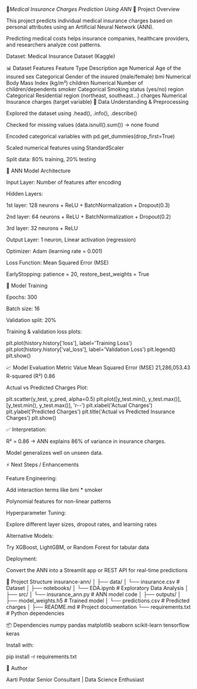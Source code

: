 🏥*Medical Insurance Charges Prediction Using ANN*
📖 Project Overview

This project predicts individual medical insurance charges based on personal attributes using an Artificial Neural Network (ANN).

Predicting medical costs helps insurance companies, healthcare providers, and researchers analyze cost patterns.

Dataset: Medical Insurance Dataset (Kaggle)

📊 Dataset Features
Feature	Type	Description
age	Numerical	Age of the insured
sex	Categorical	Gender of the insured (male/female)
bmi	Numerical	Body Mass Index (kg/m²)
children	Numerical	Number of children/dependents
smoker	Categorical	Smoking status (yes/no)
region	Categorical	Residential region (northeast, southeast…)
charges	Numerical	Insurance charges (target variable)
🔹 Data Understanding & Preprocessing

Explored the dataset using .head(), .info(), .describe()

Checked for missing values (data.isnull().sum()) → none found

Encoded categorical variables with pd.get_dummies(drop_first=True)

Scaled numerical features using StandardScaler

Split data: 80% training, 20% testing

🧠 ANN Model Architecture

Input Layer: Number of features after encoding

Hidden Layers:

1st layer: 128 neurons + ReLU + BatchNormalization + Dropout(0.3)

2nd layer: 64 neurons + ReLU + BatchNormalization + Dropout(0.2)

3rd layer: 32 neurons + ReLU

Output Layer: 1 neuron, Linear activation (regression)

Optimizer: Adam (learning rate = 0.001)

Loss Function: Mean Squared Error (MSE)

EarlyStopping: patience = 20, restore_best_weights = True

🚀 Model Training

Epochs: 300

Batch size: 16

Validation split: 20%

Training & validation loss plots:

plt.plot(history.history['loss'], label='Training Loss')
plt.plot(history.history['val_loss'], label='Validation Loss')
plt.legend()
plt.show()

📈 Model Evaluation
Metric	Value
Mean Squared Error (MSE)	21,286,053.43
R-squared (R²)	0.86

Actual vs Predicted Charges Plot:

plt.scatter(y_test, y_pred, alpha=0.5)
plt.plot([y_test.min(), y_test.max()], [y_test.min(), y_test.max()], 'r--')
plt.xlabel('Actual Charges')
plt.ylabel('Predicted Charges')
plt.title('Actual vs Predicted Insurance Charges')
plt.show()


✅ Interpretation:

R² = 0.86 → ANN explains 86% of variance in insurance charges.

Model generalizes well on unseen data.

⚡ Next Steps / Enhancements

Feature Engineering:

Add interaction terms like bmi * smoker

Polynomial features for non-linear patterns

Hyperparameter Tuning:

Explore different layer sizes, dropout rates, and learning rates

Alternative Models:

Try XGBoost, LightGBM, or Random Forest for tabular data

Deployment:

Convert the ANN into a Streamlit app or REST API for real-time predictions

📂 Project Structure
insurance-ann/
│
├── data/
│   └── insurance.csv          # Dataset
│
├── notebooks/
│   └── EDA.ipynb              # Exploratory Data Analysis
│
├── src/
│   └── insurance_ann.py       # ANN model code
│
├── outputs/
│   ├── model_weights.h5       # Trained model
│   └── predictions.csv        # Predicted charges
│
├── README.md                  # Project documentation
└── requirements.txt           # Python dependencies

📦 Dependencies
numpy
pandas
matplotlib
seaborn
scikit-learn
tensorflow
keras


Install with:

pip install -r requirements.txt

👤 Author

Aarti Potdar
Senior Consultant | Data Science Enthusiast
